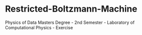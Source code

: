 # Restricted-Boltzmann-Machine
Physics of Data Masters Degree - 2nd Semester - Laboratory of Computational Physics - Exercise 
